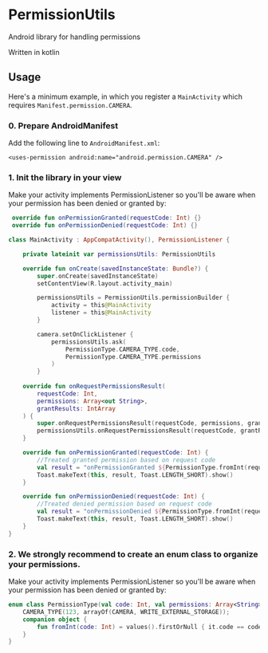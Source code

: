 # PermissionUtils
Android library for handling permissions

Written in kotlin

## Usage

Here's a minimum example, in which you register a `MainActivity` which requires `Manifest.permission.CAMERA`.

### 0. Prepare AndroidManifest

Add the following line to `AndroidManifest.xml`:
 
`<uses-permission android:name="android.permission.CAMERA" />`

### 1. Init the library in your view

Make your activity implements PermissionListener so you'll be aware when your permission has been denied or granted by:

```kotlin
 override fun onPermissionGranted(requestCode: Int) {}
 override fun onPermissionDenied(requestCode: Int) {}
```

```kotlin
class MainActivity : AppCompatActivity(), PermissionListener {

    private lateinit var permissionsUtils: PermissionUtils

    override fun onCreate(savedInstanceState: Bundle?) {
        super.onCreate(savedInstanceState)
        setContentView(R.layout.activity_main)

        permissionsUtils = PermissionUtils.permissionBuilder {
            activity = this@MainActivity
            listener = this@MainActivity
        }

        camera.setOnClickListener {
            permissionsUtils.ask(
                PermissionType.CAMERA_TYPE.code,
                PermissionType.CAMERA_TYPE.permissions
            )
        }
    
    override fun onRequestPermissionsResult(
        requestCode: Int,
        permissions: Array<out String>,
        grantResults: IntArray
    ) {
        super.onRequestPermissionsResult(requestCode, permissions, grantResults)
        permissionsUtils.onRequestPermissionsResult(requestCode, grantResults)
    }

    override fun onPermissionGranted(requestCode: Int) {
        //Treated granted permission based on request code
        val result = "onPermissionGranted ${PermissionType.fromInt(requestCode)?.name}"
        Toast.makeText(this, result, Toast.LENGTH_SHORT).show()
    }

    override fun onPermissionDenied(requestCode: Int) {
        //Treated denied permission based on request code
        val result = "onPermissionDenied ${PermissionType.fromInt(requestCode)?.name}"
        Toast.makeText(this, result, Toast.LENGTH_SHORT).show()
    }
}

```

### 2. We strongly recommend to create an enum class to organize your permissions. 

Make your activity implements PermissionListener so you'll be aware when your permission has been denied or granted by:

```kotlin
enum class PermissionType(val code: Int, val permissions: Array<String>) {
    CAMERA_TYPE(123, arrayOf(CAMERA, WRITE_EXTERNAL_STORAGE));
    companion object {
        fun fromInt(code: Int) = values().firstOrNull { it.code == code }
    }
}
```
